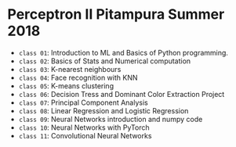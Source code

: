 # Perceptron II Pitampura Summer 2018

- `class 01`: Introduction to ML and Basics of Python programming.
- `class 02`: Basics of Stats and Numerical computation
- `class 03`: K-nearest neighbours
- `class 04`: Face recognition with KNN
- `class 05`: K-means clustering
- `class 06`: Decision Tress and Dominant Color Extraction Project
- `class 07`: Principal Component Analysis
- `class 08`: Linear Regression and Logistic Regression
- `class 09`: Neural Networks introduction and numpy code
- `class 10`: Neural Networks with PyTorch
- `class 11`: Convolutional Neural Networks
